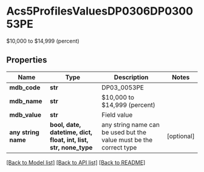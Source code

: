 # Acs5ProfilesValuesDP0306DP030053PE

$10,000 to $14,999 (percent)

## Properties
Name | Type | Description | Notes
------------ | ------------- | ------------- | -------------
**mdb_code** | **str** | DP03_0053PE | 
**mdb_name** | **str** | $10,000 to $14,999 (percent) | 
**mdb_value** | **str** | Field value | 
**any string name** | **bool, date, datetime, dict, float, int, list, str, none_type** | any string name can be used but the value must be the correct type | [optional]

[[Back to Model list]](../README.md#documentation-for-models) [[Back to API list]](../README.md#documentation-for-api-endpoints) [[Back to README]](../README.md)


